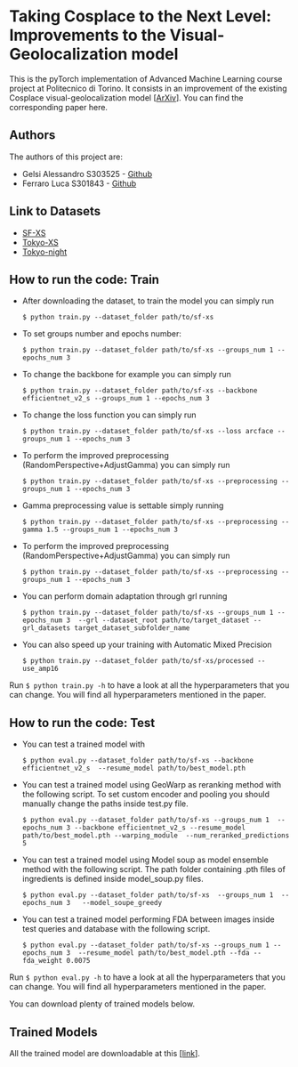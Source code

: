 
# Taking Cosplace to the Next Level: Improvements to the Visual-Geolocalization model

This is the pyTorch implementation of Advanced Machine Learning course project at Politecnico di Torino. It consists in an improvement of the existing Cosplace visual-geolocalization model [[ArXiv](https://arxiv.org/abs/2204.02287)]. You can find the corresponding paper here.

## Authors
The authors of this project are:
- Gelsi Alessandro S303525 - [Github](https://github.com/Alegelx24)
- Ferraro Luca S301843 - [Github](https://github.com/LucaFerraro00)

## Link to Datasets 

- [SF-XS](https://drive.google.com/file/d/1tQqEyt3go3vMh4fj_LZrRcahoTbzzH-y/view?usp=drive_link)
- [Tokyo-XS](https://drive.google.com/file/d/15QB3VNKj93027UAQWv7pzFQO1JDCdZj2/view?usp=drive_link) 
- [Tokyo-night](https://drive.google.com/drive/folders/1ji55oNPm8wyQe86kereDDoFG4gtgjCRL?usp=sharing) 

## How to run the code: Train

- After downloading the dataset, to train the model you can simply run 

  `$ python train.py --dataset_folder path/to/sf-xs`

- To set groups number and epochs number: 

  `$ python train.py --dataset_folder path/to/sf-xs --groups_num 1 --epochs_num 3`

- To change the backbone for example you can simply run 

  `$ python train.py --dataset_folder path/to/sf-xs --backbone efficientnet_v2_s --groups_num 1 --epochs_num 3`

- To change the loss function you can simply run 

  `$ python train.py --dataset_folder path/to/sf-xs --loss arcface --groups_num 1 --epochs_num 3`

- To perform the improved preprocessing (RandomPerspective+AdjustGamma) you can simply run 

  `$ python train.py --dataset_folder path/to/sf-xs --preprocessing --groups_num 1 --epochs_num 3`

- Gamma preprocessing value is settable simply running 

  `$ python train.py --dataset_folder path/to/sf-xs --preprocessing --gamma 1.5 --groups_num 1 --epochs_num 3`

- To perform the improved preprocessing (RandomPerspective+AdjustGamma) you can simply run 

  `$ python train.py --dataset_folder path/to/sf-xs --preprocessing --groups_num 1 --epochs_num 3`

- You can perform domain adaptation through grl running

  `$ python train.py --dataset_folder path/to/sf-xs --groups_num 1 --epochs_num 3  --grl --dataset_root path/to/target_dataset --grl_datasets target_dataset_subfolder_name `

- You can also speed up your training with Automatic Mixed Precision 

  `$ python train.py --dataset_folder path/to/sf-xs/processed --use_amp16`

Run `$ python train.py -h` to have a look at all the hyperparameters that you can change. You will find all hyperparameters mentioned in the paper.

## How to run the code: Test

- You can test a trained model with

  `$ python eval.py --dataset_folder path/to/sf-xs --backbone efficientnet_v2_s  --resume_model path/to/best_model.pth`

- You can test a trained model using GeoWarp as reranking method with the following script. To set custom encoder and pooling you should  manually change the paths inside test.py file.

  `$ python eval.py --dataset_folder path/to/sf-xs --groups_num 1  --epochs_num 3 --backbone efficientnet_v2_s --resume_model path/to/best_model.pth --warping_module  --num_reranked_predictions 5`

- You can test a trained model using Model soup as model ensemble method with the following script. The path folder containing .pth files of ingredients is defined inside model_soup.py files. 

  `$ python eval.py --dataset_folder path/to/sf-xs  --groups_num 1  --epochs_num 3   --model_soupe_greedy `

- You can test a trained model performing FDA between images inside test queries and database with the following script. 

  `$ python eval.py --dataset_folder path/to/sf-xs --groups_num 1 --epochs_num 3  --resume_model path/to/best_model.pth --fda --fda_weight 0.0075 `

Run `$ python eval.py -h` to have a look at all the hyperparameters that you can change. You will find all hyperparameters mentioned in the paper.

You can download plenty of trained models below.

## Trained Models

All the trained model are downloadable at this [[link](https://drive.google.com/drive/folders/1mtALaGvLLRjGLgJgfIe7HeCcUaG_YDiQ?usp=sharing)].
